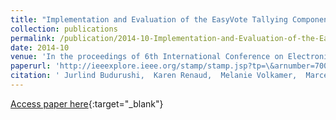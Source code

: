 ```yaml
---
title: "Implementation and Evaluation of the EasyVote Tallying Component and Ballot"
collection: publications
permalink: /publication/2014-10-Implementation-and-Evaluation-of-the-EasyVote-Tallying-Component-and-Ballot
date: 2014-10
venue: 'In the proceedings of 6th International Conference on Electronic Voting (EVOTE)'
paperurl: 'http://ieeexplore.ieee.org/stamp/stamp.jsp?tp=\&arnumber=7001140'
citation: ' Jurlind Budurushi,  Karen Renaud,  Melanie Volkamer,  Marcel Woide, &quot;Implementation and Evaluation of the EasyVote Tallying Component and Ballot.&quot; In the proceedings of 6th International Conference on Electronic Voting (EVOTE), 2014.'
---
```

[Access paper here](http://ieeexplore.ieee.org/stamp/stamp.jsp?tp=\&arnumber=7001140){:target="_blank"}
